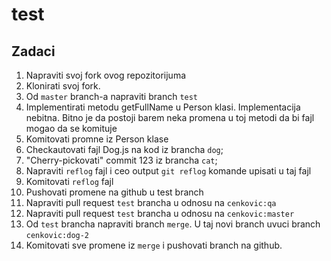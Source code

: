 # test

## Zadaci

1. Napraviti svoj fork ovog repozitorijuma
2. Klonirati svoj fork.
3. Od `master` branch-a napraviti branch `test`
4. Implementirati metodu getFullName u Person klasi.
Implementacija nebitna. Bitno je da postoji barem neka promena u toj metodi da bi fajl mogao da se komituje
5. Komitovati promne iz Person klase
6. Checkautovati fajl Dog.js na kod iz brancha `dog`;
7. "Cherry-pickovati" commit 123 iz brancha `cat`;
8. Napraviti `reflog` fajl i ceo output `git reflog` komande upisati u taj fajl
9. Komitovati `reflog` fajl
10. Pushovati promene na github u test branch
11. Napraviti pull request `test` brancha u odnosu na `cenkovic:qa`
12. Napraviti pull request `test` brancha u odnosu na `cenkovic:master`
13. Od `test` brancha napraviti branch `merge`. U taj novi branch uvuci branch `cenkovic:dog-2`
14. Komitovati sve promene iz `merge` i pushovati branch na github.